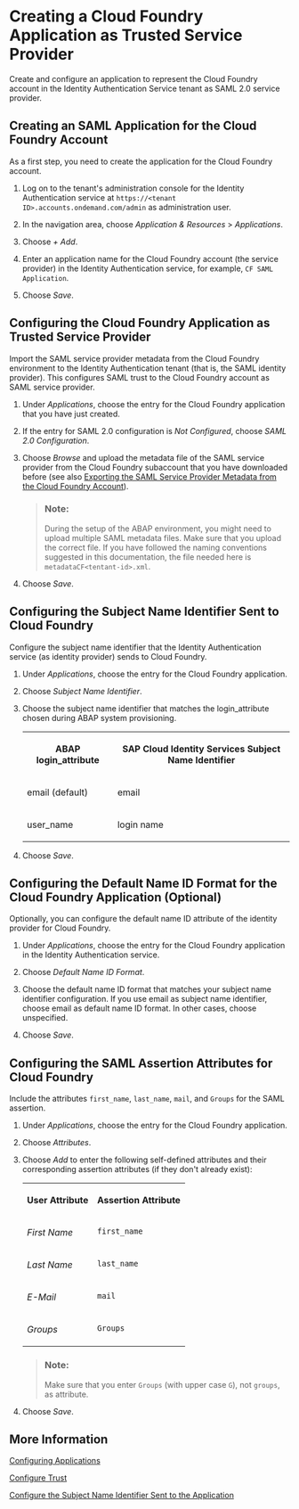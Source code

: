 <!-- loiobfc537a69b4a40368729831fb0efa9f3 -->

# Creating a Cloud Foundry Application as Trusted Service Provider

Create and configure an application to represent the Cloud Foundry account in the Identity Authentication Service tenant as SAML 2.0 service provider.



<a name="loiobfc537a69b4a40368729831fb0efa9f3__section_i5z_z14_cgb"/>

## Creating an SAML Application for the Cloud Foundry Account

As a first step, you need to create the application for the Cloud Foundry account.

1.  Log on to the tenant's administration console for the Identity Authentication service at `https://<tenant ID>.accounts.ondemand.com/admin` as administration user.

2.  In the navigation area, choose *Application & Resources* \> *Applications*.

3.  Choose *\+ Add*.

4.  Enter an application name for the Cloud Foundry account \(the service provider\) in the Identity Authentication service, for example, `CF SAML Application`.

5.  Choose *Save*.




<a name="loiobfc537a69b4a40368729831fb0efa9f3__section_ch4_5b4_cgb"/>

## Configuring the Cloud Foundry Application as Trusted Service Provider

Import the SAML service provider metadata from the Cloud Foundry environment to the Identity Authentication tenant \(that is, the SAML identity provider\). This configures SAML trust to the Cloud Foundry account as SAML service provider.

1.  Under *Applications*, choose the entry for the Cloud Foundry application that you have just created.

2.  If the entry for SAML 2.0 configuration is *Not Configured*, choose *SAML 2.0 Configuration*.

3.  Choose *Browse* and upload the metadata file of the SAML service provider from the Cloud Foundry subaccount that you have downloaded before \(see also [Exporting the SAML Service Provider Metadata from the Cloud Foundry Account](exporting-the-saml-service-provider-metadata-from-the-cloud-foundry-account-326c830.md)\).

    > ### Note:  
    > During the setup of the ABAP environment, you might need to upload multiple SAML metadata files. Make sure that you upload the correct file. If you have followed the naming conventions suggested in this documentation, the file needed here is `metadataCF<tentant-id>.xml`.

4.  Choose *Save*.




<a name="loiobfc537a69b4a40368729831fb0efa9f3__section_o5j_xbq_cgb"/>

## Configuring the Subject Name Identifier Sent to Cloud Foundry

Configure the subject name identifier that the Identity Authentication service \(as identity provider\) sends to Cloud Foundry.

1.  Under *Applications*, choose the entry for the Cloud Foundry application.

2.  Choose *Subject Name Identifier*.

3.  Choose the subject name identifier that matches the login\_attribute chosen during ABAP system provisioning.


    <table>
    <tr>
    <th valign="top">

    ABAP login\_attribute
    
    </th>
    <th valign="top">

    SAP Cloud Identity Services Subject Name Identifier
    
    </th>
    </tr>
    <tr>
    <td valign="top">
    
    email \(default\)
    
    </td>
    <td valign="top">
    
    email
    
    </td>
    </tr>
    <tr>
    <td valign="top">
    
    user\_name
    
    </td>
    <td valign="top">
    
    login name
    
    </td>
    </tr>
    </table>
    
4.  Choose *Save*.




<a name="loiobfc537a69b4a40368729831fb0efa9f3__section_r4n_ccq_cgb"/>

## Configuring the Default Name ID Format for the Cloud Foundry Application \(Optional\)

Optionally, you can configure the default name ID attribute of the identity provider for Cloud Foundry.

1.  Under *Applications*, choose the entry for the Cloud Foundry application in the Identity Authentication service.

2.  Choose *Default Name ID Format*.

3.  Choose the default name ID format that matches your subject name identifier configuration. If you use email as subject name identifier, choose email as default name ID format. In other cases, choose unspecified.
4.  Choose *Save*.




<a name="loiobfc537a69b4a40368729831fb0efa9f3__section_gyw_hcq_cgb"/>

## Configuring the SAML Assertion Attributes for Cloud Foundry

Include the attributes `first_name`, `last_name`, `mail`, and `Groups` for the SAML assertion.

1.  Under *Applications*, choose the entry for the Cloud Foundry application.

2.  Choose *Attributes*.

3.  Choose *Add* to enter the following self-defined attributes and their corresponding assertion attributes \(if they don't already exist\):


    <table>
    <tr>
    <th valign="top">

    User Attribute
    
    </th>
    <th valign="top">

    Assertion Attribute
    
    </th>
    </tr>
    <tr>
    <td valign="top">
    
    *First Name*
    
    </td>
    <td valign="top">
    
    `first_name`
    
    </td>
    </tr>
    <tr>
    <td valign="top">
    
    *Last Name*
    
    </td>
    <td valign="top">
    
    `last_name`
    
    </td>
    </tr>
    <tr>
    <td valign="top">
    
    *E-Mail*
    
    </td>
    <td valign="top">
    
    `mail`
    
    </td>
    </tr>
    <tr>
    <td valign="top">
    
    *Groups*
    
    </td>
    <td valign="top">
    
    `Groups`
    
    </td>
    </tr>
    </table>
    
    > ### Note:  
    > Make sure that you enter `Groups` \(with upper case `G`\), not `groups`, as attribute.

4.  Choose *Save*.




<a name="loiobfc537a69b4a40368729831fb0efa9f3__section_vy1_vcq_cgb"/>

## More Information

[Configuring Applications](https://help.sap.com/viewer/6d6d63354d1242d185ab4830fc04feb1/Cloud/en-US/61ad3b0796ca4f5bae706632a29b1418.html)

[Configure Trust](https://help.sap.com/viewer/6d6d63354d1242d185ab4830fc04feb1/Cloud/en-US/f96e4c5930a94d1ba117e05a3f3c30fc.html)

[Configure the Subject Name Identifier Sent to the Application](https://help.sap.com/viewer/6d6d63354d1242d185ab4830fc04feb1/Cloud/en-US/1d020e3a3ba34c43a71fde70bfa6419a.html)

